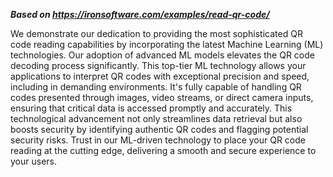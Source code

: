 ***Based on <https://ironsoftware.com/examples/read-qr-code/>***

We demonstrate our dedication to providing the most sophisticated QR code reading capabilities by incorporating the latest Machine Learning (ML) technologies. Our adoption of advanced ML models elevates the QR code decoding process significantly. This top-tier ML technology allows your applications to interpret QR codes with exceptional precision and speed, including in demanding environments. It's fully capable of handling QR codes presented through images, video streams, or direct camera inputs, ensuring that critical data is accessed promptly and accurately. This technological advancement not only streamlines data retrieval but also boosts security by identifying authentic QR codes and flagging potential security risks. Trust in our ML-driven technology to place your QR code reading at the cutting edge, delivering a smooth and secure experience to your users.